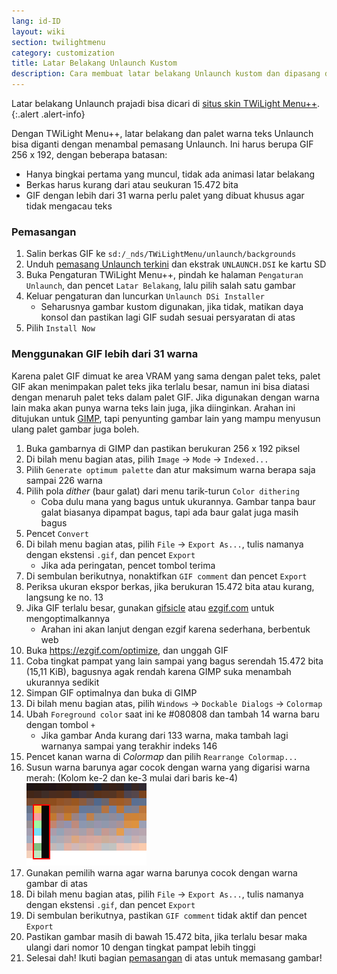 ```yaml
---
lang: id-ID
layout: wiki
section: twilightmenu
category: customization
title: Latar Belakang Unlaunch Kustom
description: Cara membuat latar belakang Unlaunch kustom dan dipasang dengan TWiLight Menu++
---
```


Latar belakang Unlaunch prajadi bisa dicari di [situs skin TWiLight Menu++](https://skins.ds-homebrew.com/unlaunch/).
{:.alert .alert-info}

Dengan TWiLight Menu++, latar belakang dan palet warna teks Unlaunch bisa diganti dengan menambal pemasang Unlaunch. Ini harus berupa GIF 256 x 192, dengan beberapa batasan:
- Hanya bingkai pertama yang muncul, tidak ada animasi latar belakang
- Berkas harus kurang dari atau seukuran 15.472 bita
- GIF dengan lebih dari 31 warna perlu palet yang dibuat khusus agar tidak mengacau teks

### Pemasangan
1. Salin berkas GIF ke `sd:/_nds/TWiLightMenu/unlaunch/backgrounds`
1. Unduh [pemasang Unlaunch terkini](https://problemkaputt.de/unlaunch.zip) dan ekstrak `UNLAUNCH.DSI` ke kartu SD
1. Buka Pengaturan TWiLight Menu++, pindah ke halaman `Pengaturan Unlaunch`, dan pencet `Latar Belakang`, lalu pilih salah satu gambar
1. Keluar pengaturan dan luncurkan `Unlaunch DSi Installer`
    - Seharusnya gambar kustom digunakan, jika tidak, matikan daya konsol dan pastikan lagi GIF sudah sesuai persyaratan di atas
1. Pilih `Install Now`

### Menggunakan GIF lebih dari 31 warna
Karena palet GIF dimuat ke area VRAM yang sama dengan palet teks, palet GIF akan menimpakan palet teks jika terlalu besar, namun ini bisa diatasi dengan menaruh palet teks dalam palet GIF. Jika digunakan dengan warna lain maka akan punya warna teks lain juga, jika diinginkan. Arahan ini ditujukan untuk [GIMP](https://gimp.org), tapi penyunting gambar lain yang mampu menyusun ulang palet gambar juga boleh.
1. Buka gambarnya di GIMP dan pastikan berukuran 256 x 192 piksel
1. Di bilah menu bagian atas, pilih `Image` -> `Mode` -> `Indexed...`
1. Pilih `Generate optimum palette` dan atur maksimum warna berapa saja sampai 226 warna
1. Pilih pola *dither* (baur galat) dari menu tarik-turun `Color dithering`
    - Coba dulu mana yang bagus untuk ukurannya. Gambar tanpa baur galat biasanya dipampat bagus, tapi ada baur galat juga masih bagus
1. Pencet `Convert`
1. Di bilah menu bagian atas, pilih `File` -> `Export As...`, tulis namanya dengan ekstensi `.gif`, dan pencet `Export`
    - Jika ada peringatan, pencet tombol terima
1. Di sembulan berikutnya, nonaktifkan `GIF comment` dan pencet `Export`
1. Periksa ukuran ekspor berkas, jika berukuran 15.472 bita atau kurang, langsung ke no. 13
1. Jika GIF terlalu besar, gunakan [gifsicle](http://www.lcdf.org/gifsicle/) atau [ezgif.com](https://ezgif.com/optimize) untuk mengoptimalkannya
    - Arahan ini akan lanjut dengan ezgif karena sederhana, berbentuk web
1. Buka https://ezgif.com/optimize, dan unggah GIF
1. Coba tingkat pampat yang lain sampai yang bagus serendah 15.472 bita (15,11 KiB), bagusnya agak rendah karena GIMP suka menambah ukurannya sedikit
1. Simpan GIF optimalnya dan buka di GIMP
1. Di bilah menu bagian atas, pilih `Windows` -> `Dockable Dialogs` -> `Colormap`
1. Ubah `Foreground color` saat ini ke #080808 dan tambah 14 warna baru dengan tombol `+`
    - Jika gambar Anda kurang dari 133 warna, maka tambah lagi warnanya sampai yang terakhir indeks 146
1. Pencet kanan warna di *Colormap* dan pilih `Rearrange Colormap...`
1. Susun warna barunya agar cocok dengan warna yang digarisi warna merah: (Kolom ke-2 dan ke-3 mulai dari baris ke-4)<br> ![Palet dengan warna teks benar](/assets/images/custom-unlaunch-bg/unlaunch-palette.png)
1. Gunakan pemilih warna agar warna barunya cocok dengan warna gambar di atas
1. Di bilah menu bagian atas, pilih `File` -> `Export As...`, tulis namanya dengan ekstensi `.gif`, dan pencet `Export`
1. Di sembulan berikutnya, pastikan `GIF comment` tidak aktif dan pencet `Export`
1. Pastikan gambar masih di bawah 15.472 bita, jika terlalu besar maka ulangi dari nomor 10 dengan tingkat pampat lebih tinggi
1. Selesai dah! Ikuti bagian [pemasangan](#installing) di atas untuk memasang gambar!
